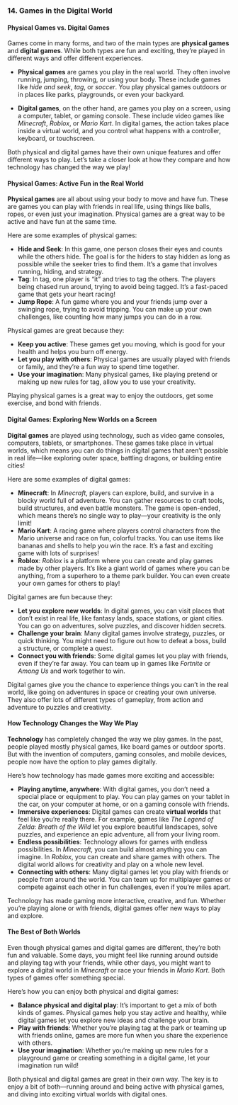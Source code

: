 ### 14. **Games in the Digital World**

#### Physical Games vs. Digital Games
Games come in many forms, and two of the main types are **physical games** and **digital games**. While both types are fun and exciting, they’re played in different ways and offer different experiences.

- **Physical games** are games you play in the real world. They often involve running, jumping, throwing, or using your body. These include games like *hide and seek*, *tag*, or *soccer*. You play physical games outdoors or in places like parks, playgrounds, or even your backyard.
  
- **Digital games**, on the other hand, are games you play on a screen, using a computer, tablet, or gaming console. These include video games like *Minecraft*, *Roblox*, or *Mario Kart*. In digital games, the action takes place inside a virtual world, and you control what happens with a controller, keyboard, or touchscreen.

Both physical and digital games have their own unique features and offer different ways to play. Let’s take a closer look at how they compare and how technology has changed the way we play!

#### Physical Games: Active Fun in the Real World
**Physical games** are all about using your body to move and have fun. These are games you can play with friends in real life, using things like balls, ropes, or even just your imagination. Physical games are a great way to be active and have fun at the same time.

Here are some examples of physical games:
- **Hide and Seek**: In this game, one person closes their eyes and counts while the others hide. The goal is for the hiders to stay hidden as long as possible while the seeker tries to find them. It’s a game that involves running, hiding, and strategy.
- **Tag**: In tag, one player is “it” and tries to tag the others. The players being chased run around, trying to avoid being tagged. It’s a fast-paced game that gets your heart racing!
- **Jump Rope**: A fun game where you and your friends jump over a swinging rope, trying to avoid tripping. You can make up your own challenges, like counting how many jumps you can do in a row.

Physical games are great because they:
- **Keep you active**: These games get you moving, which is good for your health and helps you burn off energy.
- **Let you play with others**: Physical games are usually played with friends or family, and they’re a fun way to spend time together.
- **Use your imagination**: Many physical games, like playing pretend or making up new rules for tag, allow you to use your creativity.

Playing physical games is a great way to enjoy the outdoors, get some exercise, and bond with friends.

#### Digital Games: Exploring New Worlds on a Screen
**Digital games** are played using technology, such as video game consoles, computers, tablets, or smartphones. These games take place in virtual worlds, which means you can do things in digital games that aren’t possible in real life—like exploring outer space, battling dragons, or building entire cities!

Here are some examples of digital games:
- **Minecraft**: In *Minecraft*, players can explore, build, and survive in a blocky world full of adventure. You can gather resources to craft tools, build structures, and even battle monsters. The game is open-ended, which means there’s no single way to play—your creativity is the only limit!
- **Mario Kart**: A racing game where players control characters from the Mario universe and race on fun, colorful tracks. You can use items like bananas and shells to help you win the race. It’s a fast and exciting game with lots of surprises!
- **Roblox**: *Roblox* is a platform where you can create and play games made by other players. It’s like a giant world of games where you can be anything, from a superhero to a theme park builder. You can even create your own games for others to play!

Digital games are fun because they:
- **Let you explore new worlds**: In digital games, you can visit places that don’t exist in real life, like fantasy lands, space stations, or giant cities. You can go on adventures, solve puzzles, and discover hidden secrets.
- **Challenge your brain**: Many digital games involve strategy, puzzles, or quick thinking. You might need to figure out how to defeat a boss, build a structure, or complete a quest.
- **Connect you with friends**: Some digital games let you play with friends, even if they’re far away. You can team up in games like *Fortnite* or *Among Us* and work together to win.

Digital games give you the chance to experience things you can’t in the real world, like going on adventures in space or creating your own universe. They also offer lots of different types of gameplay, from action and adventure to puzzles and creativity.

#### How Technology Changes the Way We Play
**Technology** has completely changed the way we play games. In the past, people played mostly physical games, like board games or outdoor sports. But with the invention of computers, gaming consoles, and mobile devices, people now have the option to play games digitally.

Here’s how technology has made games more exciting and accessible:
- **Playing anytime, anywhere**: With digital games, you don’t need a special place or equipment to play. You can play games on your tablet in the car, on your computer at home, or on a gaming console with friends.
- **Immersive experiences**: Digital games can create **virtual worlds** that feel like you’re really there. For example, games like *The Legend of Zelda: Breath of the Wild* let you explore beautiful landscapes, solve puzzles, and experience an epic adventure, all from your living room.
- **Endless possibilities**: Technology allows for games with endless possibilities. In *Minecraft*, you can build almost anything you can imagine. In *Roblox*, you can create and share games with others. The digital world allows for creativity and play on a whole new level.
- **Connecting with others**: Many digital games let you play with friends or people from around the world. You can team up for multiplayer games or compete against each other in fun challenges, even if you’re miles apart.

Technology has made gaming more interactive, creative, and fun. Whether you’re playing alone or with friends, digital games offer new ways to play and explore.

#### The Best of Both Worlds
Even though physical games and digital games are different, they’re both fun and valuable. Some days, you might feel like running around outside and playing tag with your friends, while other days, you might want to explore a digital world in *Minecraft* or race your friends in *Mario Kart*. Both types of games offer something special.

Here’s how you can enjoy both physical and digital games:
- **Balance physical and digital play**: It’s important to get a mix of both kinds of games. Physical games help you stay active and healthy, while digital games let you explore new ideas and challenge your brain.
- **Play with friends**: Whether you’re playing tag at the park or teaming up with friends online, games are more fun when you share the experience with others.
- **Use your imagination**: Whether you’re making up new rules for a playground game or creating something in a digital game, let your imagination run wild!

Both physical and digital games are great in their own way. The key is to enjoy a bit of both—running around and being active with physical games, and diving into exciting virtual worlds with digital ones.